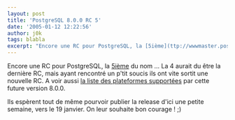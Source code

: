 ```yaml
---
layout: post
title: 'PostgreSQL 8.0.0 RC 5'
date: '2005-01-12 12:22:56'
author: j0k
tags: blabla
excerpt: "Encore une RC pour PostgreSQL, la [5ième](ttp://wwwmaster.postgresql.org/download/mirrors-ftp) du nom ... La 4 aurait du être la dernière RC, mais ayant rencontré un p'tit soucis ils ont vite sortit une nouvelle RC.     \nA voir aussi [la liste des plateformes supportées](http://developer.postgresql.org/supported-platforms.html) par cette future      …"
---
```


Encore une RC pour PostgreSQL, la [5ième](ttp://wwwmaster.postgresql.org/download/mirrors-ftp) du nom ... La 4 aurait du être la dernière RC, mais ayant rencontré un p'tit soucis ils ont vite sortit une nouvelle RC.
A voir aussi [la liste des plateformes supportées](http://developer.postgresql.org/supported-platforms.html) par cette future version 8.0.0.

Ils espèrent tout de même pourvoir publier la release d'ici une petite semaine, vers le 19 janvier.   On leur souhaite bon courage ! ;)
